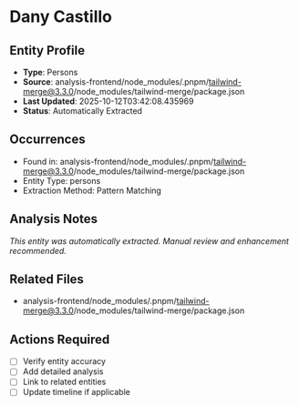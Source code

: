 # Dany Castillo

## Entity Profile
- **Type**: Persons
- **Source**: analysis-frontend/node_modules/.pnpm/tailwind-merge@3.3.0/node_modules/tailwind-merge/package.json
- **Last Updated**: 2025-10-12T03:42:08.435969
- **Status**: Automatically Extracted

## Occurrences
- Found in: analysis-frontend/node_modules/.pnpm/tailwind-merge@3.3.0/node_modules/tailwind-merge/package.json
- Entity Type: persons
- Extraction Method: Pattern Matching

## Analysis Notes
*This entity was automatically extracted. Manual review and enhancement recommended.*

## Related Files
- analysis-frontend/node_modules/.pnpm/tailwind-merge@3.3.0/node_modules/tailwind-merge/package.json

## Actions Required
- [ ] Verify entity accuracy
- [ ] Add detailed analysis
- [ ] Link to related entities
- [ ] Update timeline if applicable
